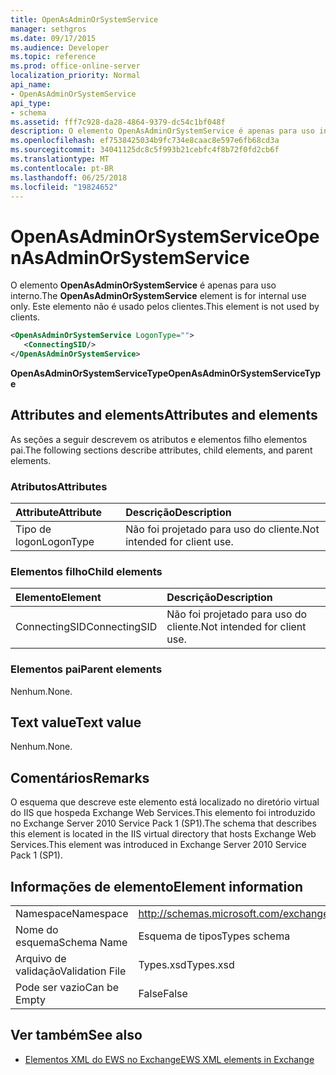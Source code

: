 ```yaml
---
title: OpenAsAdminOrSystemService
manager: sethgros
ms.date: 09/17/2015
ms.audience: Developer
ms.topic: reference
ms.prod: office-online-server
localization_priority: Normal
api_name:
- OpenAsAdminOrSystemService
api_type:
- schema
ms.assetid: fff7c928-da28-4864-9379-dc54c1bf048f
description: O elemento OpenAsAdminOrSystemService é apenas para uso interno. Este elemento não é usado pelos clientes.
ms.openlocfilehash: ef7538425034b9fc734e8caac8e597e6fb68cd3a
ms.sourcegitcommit: 34041125dc8c5f993b21cebfc4f8b72f0fd2cb6f
ms.translationtype: MT
ms.contentlocale: pt-BR
ms.lasthandoff: 06/25/2018
ms.locfileid: "19824652"
---
```

# <a name="openasadminorsystemservice"></a><span data-ttu-id="bd988-104">OpenAsAdminOrSystemService</span><span class="sxs-lookup"><span data-stu-id="bd988-104">OpenAsAdminOrSystemService</span></span>

<span data-ttu-id="bd988-105">O elemento **OpenAsAdminOrSystemService** é apenas para uso interno.</span><span class="sxs-lookup"><span data-stu-id="bd988-105">The **OpenAsAdminOrSystemService** element is for internal use only.</span></span> <span data-ttu-id="bd988-106">Este elemento não é usado pelos clientes.</span><span class="sxs-lookup"><span data-stu-id="bd988-106">This element is not used by clients.</span></span> 
  
```XML
<OpenAsAdminOrSystemService LogonType="">
   <ConnectingSID/>
</OpenAsAdminOrSystemService>
```

 <span data-ttu-id="bd988-107">**OpenAsAdminOrSystemServiceType**</span><span class="sxs-lookup"><span data-stu-id="bd988-107">**OpenAsAdminOrSystemServiceType**</span></span>
## <a name="attributes-and-elements"></a><span data-ttu-id="bd988-108">Attributes and elements</span><span class="sxs-lookup"><span data-stu-id="bd988-108">Attributes and elements</span></span>

<span data-ttu-id="bd988-109">As seções a seguir descrevem os atributos e elementos filho elementos pai.</span><span class="sxs-lookup"><span data-stu-id="bd988-109">The following sections describe attributes, child elements, and parent elements.</span></span>
  
### <a name="attributes"></a><span data-ttu-id="bd988-110">Atributos</span><span class="sxs-lookup"><span data-stu-id="bd988-110">Attributes</span></span>

|<span data-ttu-id="bd988-111">**Attribute**</span><span class="sxs-lookup"><span data-stu-id="bd988-111">**Attribute**</span></span>|<span data-ttu-id="bd988-112">**Descrição**</span><span class="sxs-lookup"><span data-stu-id="bd988-112">**Description**</span></span>|
|:-----|:-----|
|<span data-ttu-id="bd988-113">Tipo de logon</span><span class="sxs-lookup"><span data-stu-id="bd988-113">LogonType</span></span>  <br/> |<span data-ttu-id="bd988-114">Não foi projetado para uso do cliente.</span><span class="sxs-lookup"><span data-stu-id="bd988-114">Not intended for client use.</span></span>  <br/> |
   
### <a name="child-elements"></a><span data-ttu-id="bd988-115">Elementos filho</span><span class="sxs-lookup"><span data-stu-id="bd988-115">Child elements</span></span>

|<span data-ttu-id="bd988-116">**Elemento**</span><span class="sxs-lookup"><span data-stu-id="bd988-116">**Element**</span></span>|<span data-ttu-id="bd988-117">**Descrição**</span><span class="sxs-lookup"><span data-stu-id="bd988-117">**Description**</span></span>|
|:-----|:-----|
|<span data-ttu-id="bd988-118">ConnectingSID</span><span class="sxs-lookup"><span data-stu-id="bd988-118">ConnectingSID</span></span>  <br/> |<span data-ttu-id="bd988-119">Não foi projetado para uso do cliente.</span><span class="sxs-lookup"><span data-stu-id="bd988-119">Not intended for client use.</span></span>  <br/> |
   
### <a name="parent-elements"></a><span data-ttu-id="bd988-120">Elementos pai</span><span class="sxs-lookup"><span data-stu-id="bd988-120">Parent elements</span></span>

<span data-ttu-id="bd988-121">Nenhum.</span><span class="sxs-lookup"><span data-stu-id="bd988-121">None.</span></span>
  
## <a name="text-value"></a><span data-ttu-id="bd988-122">Text value</span><span class="sxs-lookup"><span data-stu-id="bd988-122">Text value</span></span>

<span data-ttu-id="bd988-123">Nenhum.</span><span class="sxs-lookup"><span data-stu-id="bd988-123">None.</span></span>
  
## <a name="remarks"></a><span data-ttu-id="bd988-124">Comentários</span><span class="sxs-lookup"><span data-stu-id="bd988-124">Remarks</span></span>

<span data-ttu-id="bd988-125">O esquema que descreve este elemento está localizado no diretório virtual do IIS que hospeda Exchange Web Services.This elemento foi introduzido no Exchange Server 2010 Service Pack 1 (SP1).</span><span class="sxs-lookup"><span data-stu-id="bd988-125">The schema that describes this element is located in the IIS virtual directory that hosts Exchange Web Services.This element was introduced in Exchange Server 2010 Service Pack 1 (SP1).</span></span>
  
## <a name="element-information"></a><span data-ttu-id="bd988-126">Informações de elemento</span><span class="sxs-lookup"><span data-stu-id="bd988-126">Element information</span></span>

|||
|:-----|:-----|
|<span data-ttu-id="bd988-127">Namespace</span><span class="sxs-lookup"><span data-stu-id="bd988-127">Namespace</span></span>  <br/> |http://schemas.microsoft.com/exchange/services/2006/types  <br/> |
|<span data-ttu-id="bd988-128">Nome do esquema</span><span class="sxs-lookup"><span data-stu-id="bd988-128">Schema Name</span></span>  <br/> |<span data-ttu-id="bd988-129">Esquema de tipos</span><span class="sxs-lookup"><span data-stu-id="bd988-129">Types schema</span></span>  <br/> |
|<span data-ttu-id="bd988-130">Arquivo de validação</span><span class="sxs-lookup"><span data-stu-id="bd988-130">Validation File</span></span>  <br/> |<span data-ttu-id="bd988-131">Types.xsd</span><span class="sxs-lookup"><span data-stu-id="bd988-131">Types.xsd</span></span>  <br/> |
|<span data-ttu-id="bd988-132">Pode ser vazio</span><span class="sxs-lookup"><span data-stu-id="bd988-132">Can be Empty</span></span>  <br/> |<span data-ttu-id="bd988-133">False</span><span class="sxs-lookup"><span data-stu-id="bd988-133">False</span></span>  <br/> |
   
## <a name="see-also"></a><span data-ttu-id="bd988-134">Ver também</span><span class="sxs-lookup"><span data-stu-id="bd988-134">See also</span></span>



- [<span data-ttu-id="bd988-135">Elementos XML do EWS no Exchange</span><span class="sxs-lookup"><span data-stu-id="bd988-135">EWS XML elements in Exchange</span></span>](ews-xml-elements-in-exchange.md)


